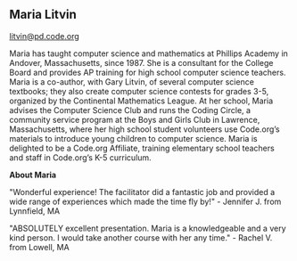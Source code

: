 ## Maria Litvin

[litvin@pd.code.org](mailto:litvin@pd.code.org)

Maria has taught computer science and mathematics at Phillips Academy in Andover, Massachusetts, since 1987. She is a consultant for the College Board and provides AP training for high school computer science teachers. Maria is a co-author, with Gary Litvin, of several computer science textbooks; they also create computer science contests for grades 3-5, organized by the Continental Mathematics League. At her school, Maria advises the Computer Science Club and runs the Coding Circle, a community service program at the Boys and Girls Club in Lawrence, Massachusetts, where her high school student volunteers use Code.org’s materials to introduce young children to computer science. Maria is delighted to be a Code.org Affiliate, training elementary school teachers and staff in Code.org’s K-5 curriculum.

**About Maria**

"Wonderful experience!  The facilitator did a fantastic job and provided a wide range of experiences which made the time fly by!" - Jennifer J. from Lynnfield, MA

"ABSOLUTELY excellent presentation. Maria is a knowledgeable and a very kind person. I would take another course with her any time." - Rachel V. from Lowell, MA